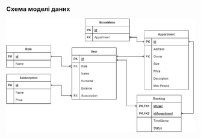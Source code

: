 ### Схема моделі даних

![](https://github.com/oleksandrblazhko/ai204-berislavskij/blob/laboratory-work-5/2-SoftwareDesign/2.3-DataModel/DiagramDatabase.jpg)
